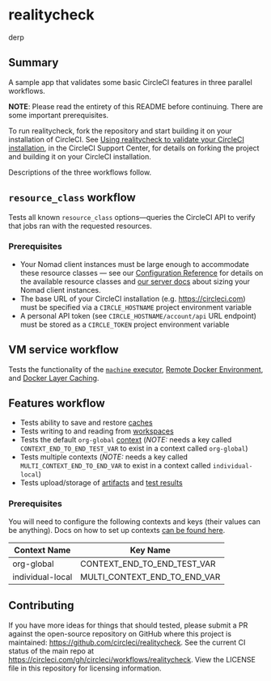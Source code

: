 # realitycheck


derp
## Summary
A sample app that validates some basic CircleCI features in three parallel workflows.

**NOTE**: Please read the entirety of this README before continuing. There are some important prerequisites.

To run realitycheck, fork the repository and start building it on your installation of CircleCI. See [Using realitycheck to validate your CircleCI installation](https://support.circleci.com/hc/en-us/articles/360011235534), in the CircleCI Support Center, for details on forking the project and building it on your CircleCI installation.

Descriptions of the three workflows follow.

## `resource_class` workflow

Tests all known `resource_class` options—queries the CircleCI API to verify that jobs ran with the requested resources.

### Prerequisites
- Your Nomad client instances must be large enough to accommodate these resource classes — see our [Configuration Reference](https://circleci.com/docs/2.0/configuration-reference/#resource_class) for details on the available resource classes and [our server docs](https://circleci.com/docs/2.0/nomad/#auto-scaling-policy-best-practices) about sizing your Nomad client instances.
- The base URL of your CircleCI installation (e.g. https://circleci.com) must be specified via a `CIRCLE_HOSTNAME` project environment variable
- A personal API token (see `CIRCLE_HOSTNAME/account/api` URL endpoint) must be stored as a `CIRCLE_TOKEN` project environment variable


## VM service workflow
Tests the functionality  of the [`machine` executor](https://circleci.com/docs/2.0/executor-types/#using-machine), [Remote Docker Environment](https://circleci.com/docs/2.0/building-docker-images), and [Docker Layer Caching](https://circleci.com/docs/2.0/docker-layer-caching).

## Features workflow
- Tests ability to save and restore [caches](circleci.com/docs/2.0/caching)
- Tests writing to and reading from [workspaces](https://circleci.com/docs/2.0/workflows/#using-workspaces-to-share-data-among-jobs)
- Tests the default `org-global` [context](https://circleci.com/docs/2.0/contexts) (*NOTE:* needs a key called `CONTEXT_END_TO_END_TEST_VAR` to exist in a context called `org-global`) 
- Tests multiple contexts (*NOTE:* needs a key called `MULTI_CONTEXT_END_TO_END_VAR` to exist in a context called `individual-local`)
- Tests upload/storage of [artifacts](https://circleci.com/docs/2.0/artifacts) and [test results](https://circleci.com/docs/2.0/collect-test-data)

### Prerequisites
You will need to configure the following contexts and keys (their values can be anything). Docs on how to set up contexts [can be found here](https://circleci.com/docs/2.0/contexts/).

Context Name     | Key Name                       
-----------------|-----------------------------
org-global       | CONTEXT_END_TO_END_TEST_VAR
individual-local | MULTI_CONTEXT_END_TO_END_VAR


## Contributing
If you have more ideas for things that should tested, please submit a PR against the open-source repository on GitHub where this project is maintained: <https://github.com/circleci/realitycheck>.
See the current CI status of the main repo at <https://circleci.com/gh/circleci/workflows/realitycheck>.
View the LICENSE file in this repository for licensing information.
